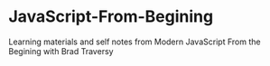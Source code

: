 # JavaScript-From-Begining
Learning materials and self  notes from Modern JavaScript From the Begining with Brad Traversy
